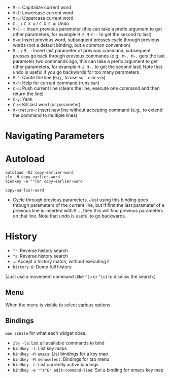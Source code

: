 - `M-c`: Capitalize current word
- `M-l`: Lowercase current word
- `M-u`: Uppercase current word
- `C-_` / `C-X u` / `C-X C-u`: Undo
- `M-C--`: Insert previous parameter (this can take a prefix argument to get other parameters, for example `M-2 M-C--` to get the second to last)
- `M-m`: Insert previous word, subsequent presses cycle through previous words (not a default binding, but a common convention)
- `M-.` / `M-_`: Insert last parameter of previous command, subsequent presses go back through previous commands (e.g., `M-. M-.` gets the last parameter two commands ago, this can take a prefix argument to get other parameters, for example `M-2 M-.` to get the second last) Note that undo is useful if you go backwards for too many parameters.
- `M-'`: Quote the line (e.g., to use `su -c` or `ssh`)
- `M-h`: Help for current command (runs `man`)
- `C-q`: Push current line (clears the line, execute one command and then return the line)
- `C-y`: Yank
- `C-w`: Kill last word (or parameter)
- `M-<return>`: Insert new line without accepting command (e.g., to extend the command to multiple lines)

# Navigating Parameters

# Autoload

```
autoload -Uz copy-earlier-word
zle -N copy-earlier-word
bindkey -e "^[m" copy-earlier-word
```

`copy-earlier-word`

- Cycle through previous parameters. Just using this binding goes through parameters of the current line, but if first the last parameter of a previous line is inserted with `M-.`, then this will find previous parameters on that line. Note that undo is useful to go backwards.

# History

- `^r`: Reverse history search
- `^s`: Reverse history search
- `⇥`: Accept a history match, without executing it
- `history 0`: Dump full history

(Just use a movement command (like `^[a` or `^[e`) to dismiss the search.)

## Menu

When the menu is visible to select various options.

## Bindings

`man zshzle` for what each widget does.

- `zle -la`: List all available commands to bind
- `bindkey -l`: List key maps
- `bindkey -M emacs`: List bindings for a key map
- `bindkey -M menuselect`: Bindings for tab menu
- `bindkey -L`: List currently active bindings
- `bindkey -e "^X^E" edit-command-line`: Set a binding for emacs key map
